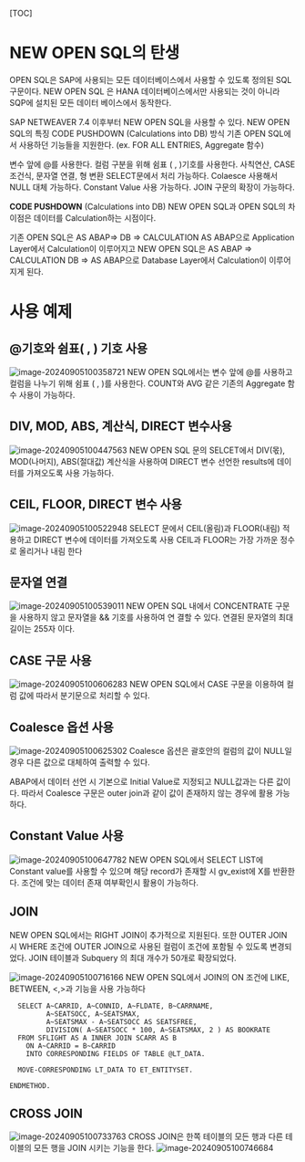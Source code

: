 [TOC]

# NEW OPEN SQL의 탄생

OPEN SQL은 SAP에 사용되는 모든 데이터베이스에서 사용할 수 있도록 정의된 SQL 구문이다. NEW OPEN SQL 은 HANA 데이터베이스에서만 사용되는 것이 아니라 SQP에 설치된 모든 데이터 베이스에서 동작한다.

SAP NETWEAVER 7.4 이후부터 NEW OPEN SQL을 사용할 수 있다. NEW OPEN SQL의 특징 CODE PUSHDOWN (Calculations into DB) 방식 기존 OPEN SQL에서 사용하던 기능들을 지원한다. (ex. FOR ALL ENTRIES, Aggregate 함수) 

변수 앞에 @를 사용한다. 컬럼 구분을 위해 쉼표 ( , )기호를 사용한다. 
사칙연산, CASE 조건식, 문자열 연결, 형 변환 SELECT문에서 처리 가능하다. 
Colaesce 사용해서 NULL 대체 가능하다. 
Constant Value 사용 가능하다. 
JOIN 구문의 확장이 가능하다. 

**CODE PUSHDOWN** (Calculations into DB) NEW OPEN SQL과 OPEN SQL의 차이점은 데이터를 Calculation하는 시점이다. 

기존 OPEN SQL은 AS ABAP=> DB => CALCULATION AS ABAP으로 Application Layer에서 Calculation이 이루어지고 NEW OPEN SQL은 AS ABAP => CALCULATION DB => AS ABAP으로 Database Layer에서 Calculation이 이루어지게 된다.

# 사용 예제 

## @기호와 쉼표( , ) 기호 사용

![image-20240905100358721](./../img/image-20240905100358721.png)
NEW OPEN SQL에서는 변수 앞에 @를 사용하고 컬럼을 나누기 위해 쉼표 ( , )를 사용한다. COUNT와 AVG 같은 기존의 Aggregate 함수 사용이 가능하다.

## DIV, MOD, ABS, 계산식, DIRECT 변수사용

![image-20240905100447563](./../img/image-20240905100447563.png)
NEW OPEN SQL 문의 SELCET에서 DIV(몫), MOD(나머지), ABS(절대값) 계산식을 사용하여 DIRECT 변수 선언한 results에 데이터를 가져오도록 사용 가능하다.

## CEIL, FLOOR, DIRECT 변수 사용

![image-20240905100522948](./../img/image-20240905100522948.png)
SELECT 문에서 CEIL(올림)과 FLOOR(내림) 적용하고 DIRECT 변수에 데이터를 가져오도록 사용 CEIL과 FLOOR는 가장 가까운 정수로 올리거나 내림 한다

## 문자열 연결

![image-20240905100539011](./../img/image-20240905100539011.png)
NEW OPEN SQL 내에서 CONCENTRATE 구문을 사용하지 않고 문자열을 && 기호를 사용하여 연 결할 수 있다. 연결된 문자열의 최대 길이는 255자 이다.

## CASE 구문 사용

![image-20240905100606283](./../img/image-20240905100606283.png)
NEW OPEN SQL에서 CASE 구문을 이용하여 컬럼 값에 따라서 분기문으로 처리할 수 있다.

## Coalesce 옵션 사용

![image-20240905100625302](./../img/image-20240905100625302.png)
Coalesce 옵션은 괄호안의 컬럼의 값이 NULL일 경우 다른 값으로 대체하여 출력할 수 있다. 

ABAP에서 데이터 선언 시 기본으로 Initial Value로 지정되고 NULL값과는 다른 값이다. 따라서 Coalesce 구문은 outer join과 같이 값이 존재하지 않는 경우에 활용 가능하다. 

## Constant Value 사용

![image-20240905100647782](./../img/image-20240905100647782.png)
NEW OPEN SQL에서 SELECT LIST에 Constant value를 사용할 수 있으며 해당 record가 존재할 시 gv_exist에 X를 반환한다. 조건에 맞는 데이터 존재 여부확인시 활용이 가능하다.

## JOIN

NEW OPEN SQL에서는 RIGHT JOIN이 추가적으로 지원된다. 또한 OUTER JOIN 시 WHERE 조건에 OUTER JOIN으로 사용된 컬럼이 조건에 포함될 수 있도록 변경되었다. JOIN 테이블과 Subquery 의 최대 개수가 50개로 확장되었다.

![image-20240905100716166](./../img/image-20240905100716166.png)
NEW OPEN SQL에서 JOIN의 ON 조건에 LIKE, BETWEEN, <,>과 기능을 사용 가능하다

```abap
  SELECT A~CARRID, A~CONNID, A~FLDATE, B~CARRNAME,
         A~SEATSOCC, A~SEATSMAX,
         A~SEATSMAX - A~SEATSOCC AS SEATSFREE,
         DIVISION( A~SEATSOCC * 100, A~SEATSMAX, 2 ) AS BOOKRATE
  FROM SFLIGHT AS A INNER JOIN SCARR AS B
    ON A~CARRID = B~CARRID
    INTO CORRESPONDING FIELDS OF TABLE @LT_DATA.

  MOVE-CORRESPONDING LT_DATA TO ET_ENTITYSET.

ENDMETHOD.
```

## CROSS JOIN

![image-20240905100733763](./../img/image-20240905100733763.png)
CROSS JOIN은 한쪽 테이블의 모든 행과 다른 테이블의 모든 행을 JOIN 시키는 기능을 한다.
![image-20240905100746684](./../img/image-20240905100746684.png)
